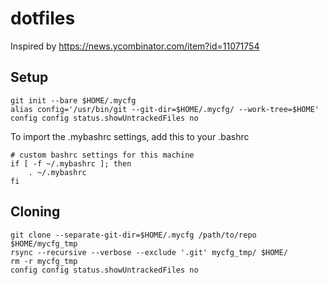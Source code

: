 # dotfiles

Inspired by https://news.ycombinator.com/item?id=11071754

## Setup
```
git init --bare $HOME/.mycfg
alias config='/usr/bin/git --git-dir=$HOME/.mycfg/ --work-tree=$HOME'
config config status.showUntrackedFiles no
```

To import the .mybashrc settings, add this to your .bashrc
```
# custom bashrc settings for this machine
if [ -f ~/.mybashrc ]; then
    . ~/.mybashrc
fi
```

## Cloning
```
git clone --separate-git-dir=$HOME/.mycfg /path/to/repo $HOME/mycfg_tmp
rsync --recursive --verbose --exclude '.git' mycfg_tmp/ $HOME/
rm -r mycfg_tmp
config config status.showUntrackedFiles no
```

